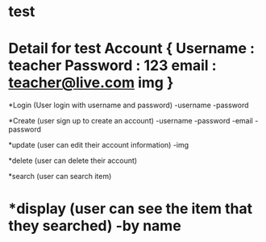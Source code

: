 # test
Detail for test Account {
Username : teacher
Password : 123
email : teacher@live.com
img
}
=============================================================
*Login (User login with username and password)
-username
-password

*Create (user sign up to create an account)
-username
-password
-email
-password

*update (user can edit their account information)
-img

*delete (user can delete their account)

*search (user can search item)

*display (user can see the item that they searched)
-by name
============================================================